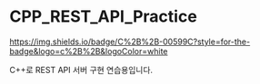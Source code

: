 # CPP_REST_API_Practice

https://img.shields.io/badge/C%2B%2B-00599C?style=for-the-badge&logo=c%2B%2B&logoColor=white

C++로 REST API 서버 구현
연습용입니다.